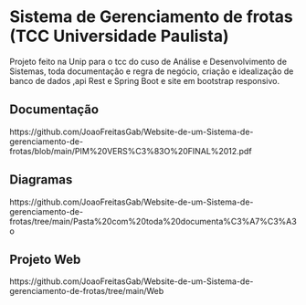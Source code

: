 <img scr="https://logoeps.com/wp-content/uploads/2013/06/unip-vector-logo.png"/>

# Sistema de Gerenciamento de frotas (TCC Universidade Paulista)
Projeto feito na Unip para o tcc do cuso de Análise e Desenvolvimento de Sistemas, toda documentação e regra de negócio, criação e idealização de banco de dados ,api Rest e Spring Boot e site em bootstrap responsivo.

<div>
<h2>Documentação</h2>
<p>https://github.com/JoaoFreitasGab/Website-de-um-Sistema-de-gerenciamento-de-frotas/blob/main/PIM%20VERS%C3%83O%20FINAL%2012.pdf</p>

<h2>Diagramas</h2>
<p>https://github.com/JoaoFreitasGab/Website-de-um-Sistema-de-gerenciamento-de-frotas/tree/main/Pasta%20com%20toda%20documenta%C3%A7%C3%A3o</p>  
  
<h2>Projeto Web</h2>
<p>https://github.com/JoaoFreitasGab/Website-de-um-Sistema-de-gerenciamento-de-frotas/tree/main/Web</p>  
  
  
</div>

